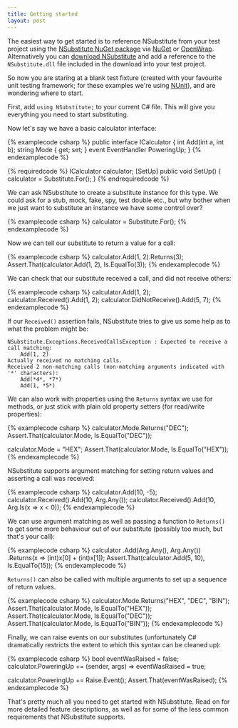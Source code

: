 ```yaml
---
title: Getting started
layout: post
---
```


The easiest way to get started is to reference NSubstitute from your test project using the [NSubstitute NuGet package](http://nuget.org/List/Packages/NSubstitute) via [NuGet](http://nuget.codeplex.com/wikipage?title=Getting%20Started) or [OpenWrap](https://github.com/openrasta/openwrap/wiki/Nuget). Alternatively you can [download NSubstitute](http://github.com/nsubstitute/NSubstitute/downloads) and add a reference to the `NSubstitute.dll` file included in the download into your test project.

So now you are staring at a blank test fixture (created with your favourite unit testing framework; for these examples we're using [NUnit](http://www.nunit.org/)), and are wondering where to start. 

First, add `using NSubstitute;` to your current C# file. This will give you everything you need to start substituting. 

Now let's say we have a basic calculator interface:

{% examplecode csharp %}
public interface ICalculator
{
    int Add(int a, int b);
    string Mode { get; set; }
    event EventHandler PoweringUp;
}
{% endexamplecode %}

{% requiredcode %}
ICalculator calculator;
[SetUp]
public void SetUp() { calculator = Substitute.For<ICalculator>(); }
{% endrequiredcode %}

We can ask NSubstitute to create a substitute instance for this type. We could ask for a stub, mock, fake, spy, test double etc., but why bother when we just want to substitute an instance we have some control over?

{% examplecode csharp %}
calculator = Substitute.For<ICalculator>();
{% endexamplecode %}

Now we can tell our substitute to return a value for a call:

{% examplecode csharp %}
calculator.Add(1, 2).Returns(3);
Assert.That(calculator.Add(1, 2), Is.EqualTo(3));
{% endexamplecode %}

We can check that our substitute received a call, and did not receive others:

{% examplecode csharp %}
calculator.Add(1, 2);
calculator.Received().Add(1, 2);
calculator.DidNotReceive().Add(5, 7);
{% endexamplecode %}

If our `Received()` assertion fails, NSubstitute tries to give us some help as to what the problem might be:


    NSubstitute.Exceptions.ReceivedCallsException : Expected to receive a call matching:
        Add(1, 2)
    Actually received no matching calls.
    Received 2 non-matching calls (non-matching arguments indicated with '*' characters):
        Add(*4*, *7*)
        Add(1, *5*)

We can also work with properties using the `Returns` syntax we use for methods, or just stick with plain old property setters (for read/write properties):

{% examplecode csharp %}
calculator.Mode.Returns("DEC");
Assert.That(calculator.Mode, Is.EqualTo("DEC"));

calculator.Mode = "HEX";
Assert.That(calculator.Mode, Is.EqualTo("HEX"));
{% endexamplecode %}

NSubstitute supports argument matching for setting return values and asserting a call was received:

{% examplecode csharp %}
calculator.Add(10, -5);
calculator.Received().Add(10, Arg.Any<int>());
calculator.Received().Add(10, Arg.Is<int>(x => x < 0));
{% endexamplecode %}

We can use argument matching as well as passing a function to `Returns()` to get some more behaviour out of our substitute (possibly too much, but that's your call):

{% examplecode csharp %}
calculator
   .Add(Arg.Any<int>(), Arg.Any<int>())
   .Returns(x => (int)x[0] + (int)x[1]);
Assert.That(calculator.Add(5, 10), Is.EqualTo(15));
{% endexamplecode %}

`Returns()` can also be called with multiple arguments to set up a sequence of return values.

{% examplecode csharp %}
calculator.Mode.Returns("HEX", "DEC", "BIN");
Assert.That(calculator.Mode, Is.EqualTo("HEX"));
Assert.That(calculator.Mode, Is.EqualTo("DEC"));
Assert.That(calculator.Mode, Is.EqualTo("BIN"));
{% endexamplecode %}

Finally, we can raise events on our substitutes (unfortunately C# dramatically restricts the extent to which this syntax can be cleaned up):

{% examplecode csharp %}
bool eventWasRaised = false;
calculator.PoweringUp += (sender, args) => eventWasRaised = true;

calculator.PoweringUp += Raise.Event();
Assert.That(eventWasRaised);
{% endexamplecode %}

That's pretty much all you need to get started with NSubstitute. Read on for more detailed feature descriptions, as well as for some of the less common requirements that NSubstitute supports.
